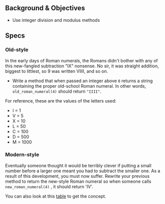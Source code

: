 ## Background & Objectives

- Use integer division and modulus methods

## Specs

### Old-style

In the early days of Roman numerals, the Romans didn't bother with any of this new-fangled subtraction "IX" nonsense. No sir, it was straight addition, biggest to littlest, so 9 was written VIIII, and so on.

- Write a method that when passed an integer above `0` returns a string containing the proper old-school Roman numeral. In other words, `old_roman_numeral(4)` should return `"IIII"`.

For reference, these are the values of the letters used:
- I = 1
- V = 5
- X = 10
- L = 50
- C = 100
- D = 500
- M = 1000

### Modern-style

Eventually someone thought it would be terribly clever if putting a small number before a larger one meant you had to subtract the smaller one. As a result of this development, you must now suffer. Rewrite your previous method to return the new-style Roman numeral so when someone calls  `new_roman_numeral(4)` , it should return 'IV'.

You can also look at this [table](http://loudexpose.files.wordpress.com/2011/02/roman-numerals.jpg) to get the concept.
